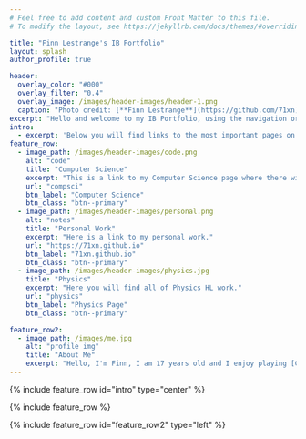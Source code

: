```yaml
---
# Feel free to add content and custom Front Matter to this file.
# To modify the layout, see https://jekyllrb.com/docs/themes/#overriding-theme-defaults

title: "Finn Lestrange's IB Portfolio"
layout: splash
author_profile: true

header:
  overlay_color: "#000"
  overlay_filter: "0.4"
  overlay_image: /images/header-images/header-1.png
  caption: "Photo credit: [**Finn Lestrange**](https://github.com/71xn)"
excerpt: "Hello and welcome to my IB Portfolio, using the navigation or the search above you can look through all my work done throughout the IB Diploma."
intro: 
  - excerpt: 'Below you will find links to the most important pages on my portfolio.'
feature_row:
  - image_path: /images/header-images/code.png
    alt: "code"
    title: "Computer Science"
    excerpt: "This is a link to my Computer Science page where there will be subsequent links to my work and notes."
    url: "compsci"
    btn_label: "Computer Science"
    btn_class: "btn--primary"
  - image_path: /images/header-images/personal.png
    alt: "notes"
    title: "Personal Work"
    excerpt: "Here is a link to my personal work."
    url: "https://71xn.github.io"
    btn_label: "71xn.github.io"
    btn_class: "btn--primary"
  - image_path: /images/header-images/physics.jpg
    title: "Physics"
    excerpt: "Here you will find all of Physics HL work."
    url: "physics"
    btn_label: "Physics Page"
    btn_class: "btn--primary"

feature_row2:
  - image_path: /images/me.jpg
    alt: "profile img"
    title: "About Me"
    excerpt: "Hello, I'm Finn, I am 17 years old and I enjoy playing [CTFs](https://ctftime.org) and [Hack The Box](https://hackthebox.eu) and programming for use in offensive situations. I hope this portfolio is some use to you and any suggestions or queries please contect me via the email link [here](mailto:flestrange@isa.aberdeen.sch.uk)."
---
```


{% include feature_row id="intro" type="center" %}

{% include feature_row %}

{% include feature_row id="feature_row2" type="left" %}